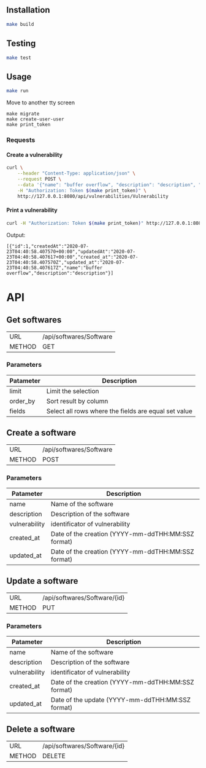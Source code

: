 ## Installation

```bash
make build
```

## Testing

```bash
make test
```

## Usage

```bash
make run
```

Move to another tty screen

```
make migrate
make create-user-user
make print_token
```

### Requests

#### Create a vulnerability
```bash
curl \
    --header "Content-Type: application/json" \
    --request POST \
    --data '{"name": "buffer overflow", "description": "description", "created_at": "2020-07-22T22:00:00Z", "updated_at": "2020-07-22T22:00:00Z"}' \
    -H "Authorization: Token $(make print_token)" \
    http://127.0.0.1:8080/api/vulnerabilities/Vulnerability
```

#### Print a vulnerability

```bash
curl -H "Authorization: Token $(make print_token)" http://127.0.0.1:8080/api/vulnerabilities/Vulnerability
```

Output:
```
[{"id":1,"createdAt":"2020-07-23T04:40:58.407570+00:00","updatedAt":"2020-07-23T04:40:58.407617+00:00","created_at":"2020-07-23T04:40:58.407570Z","updated_at":"2020-07-23T04:40:58.407617Z","name":"buffer overflow","description":"description"}]
```

# API

## Get softwares

| | |
|-|-|
| URL | /api/softwares/Software |
| METHOD | GET |

### Parameters

| Patameter | Description |
|-|-|
| limit | Limit the selection |
| order_by | Sort result by column |
| fields | Select all rows where the fields are equal set value |

## Create a software

| | |
|-|-|
| URL | /api/softwares/Software |
| METHOD | POST |

### Parameters

| Patameter | Description |
|-|-|
| name | Name of the software |
| description | Description of the software |
| vulnerability | identificator of vulnerability |
| created_at | Date of the creation (YYYY-mm-ddTHH:MM:SSZ format) |
| updated_at | Date of the creation (YYYY-mm-ddTHH:MM:SSZ format) |

## Update a software

| | |
|-|-|
| URL | /api/softwares/Software/{id} |
| METHOD | PUT |

### Parameters

| Patameter | Description |
|-|-|
| name | Name of the software |
| description | Description of the software |
| vulnerability | identificator of vulnerability |
| created_at | Date of the creation (YYYY-mm-ddTHH:MM:SSZ format) |
| updated_at | Date of the update (YYYY-mm-ddTHH:MM:SSZ format) |

## Delete a software

| | |
|-|-|
| URL | /api/softwares/Software/{id} |
| METHOD | DELETE |
